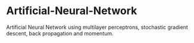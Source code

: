 # Artificial-Neural-Network
Artificial Neural Network using multilayer perceptrons, stochastic gradient descent, back propagation and momentum.
